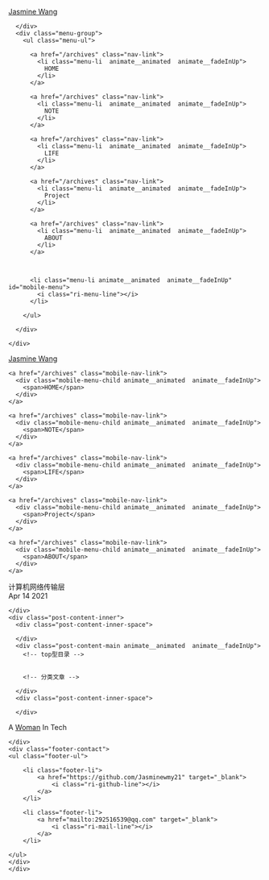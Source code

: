 


<!DOCTYPE html>
<html lang="en">
<head>
  <meta charset="UTF-8">
  <meta name="viewport" content="width=device-width, initial-scale=1.0">
  <title>  计算机网络传输层 |    Jasmine Wang</title>
  <meta name="description" content="A woman in Tech.">
  <!-- 标签页图标 -->
  

  <!-- 图标库 -->
  <link href="https://cdn.jsdelivr.net/npm/remixicon@2.2.0/fonts/remixicon.css" rel="stylesheet">
  <!-- 动画库 -->
  
  <link rel="stylesheet" href="https://cdn.jsdelivr.net/gh/fushaolei/cdn-white@1.0/css/animate.css"/>
  
  <!-- css文件 -->
  
<link rel="stylesheet" href="/css/white.css">

  <!-- 代码高亮 -->
  
<meta name="generator" content="Hexo 5.4.0"></head>


<body>

<div class="menu-outer">
    <div class="menu-inner">
      <div class="menu-site-name  animate__animated  animate__fadeInUp">
        <a href="/">
          Jasmine Wang
        </a>
        
      </div>
      <div class="menu-group">
        <ul class="menu-ul">
        
          <a href="/archives" class="nav-link">
            <li class="menu-li  animate__animated  animate__fadeInUp">
              HOME
            </li>
          </a>
        
          <a href="/archives" class="nav-link">
            <li class="menu-li  animate__animated  animate__fadeInUp">
              NOTE
            </li>
          </a>
        
          <a href="/archives" class="nav-link">
            <li class="menu-li  animate__animated  animate__fadeInUp">
              LIFE
            </li>
          </a>
        
          <a href="/archives" class="nav-link">
            <li class="menu-li  animate__animated  animate__fadeInUp">
              Project
            </li>
          </a>
        
          <a href="/archives" class="nav-link">
            <li class="menu-li  animate__animated  animate__fadeInUp">
              ABOUT
            </li>
          </a>
        
        
        
          <li class="menu-li animate__animated  animate__fadeInUp" id="mobile-menu">
            <i class="ri-menu-line"></i>
          </li>
        
        </ul>

      </div>

    </div>
</div>
<div id="mobile-main" class="animate__animated  animate__fadeIn">
  <div class="mobile-menu-inner">
    <div class="mobile-menu-site-name animate__animated  animate__fadeInUp">
      <a href="/">
        Jasmine Wang
      </a>
    </div>
    <div class="mobile-menu-group" id="mobile-close">
      <i class="ri-close-line"></i>
    </div>

  </div>

  <div class="mobile-menu-div">
  
    <a href="/archives" class="mobile-nav-link">
      <div class="mobile-menu-child animate__animated  animate__fadeInUp">
        <span>HOME</span>
      </div>
    </a>
  
    <a href="/archives" class="mobile-nav-link">
      <div class="mobile-menu-child animate__animated  animate__fadeInUp">
        <span>NOTE</span>
      </div>
    </a>
  
    <a href="/archives" class="mobile-nav-link">
      <div class="mobile-menu-child animate__animated  animate__fadeInUp">
        <span>LIFE</span>
      </div>
    </a>
  
    <a href="/archives" class="mobile-nav-link">
      <div class="mobile-menu-child animate__animated  animate__fadeInUp">
        <span>Project</span>
      </div>
    </a>
  
    <a href="/archives" class="mobile-nav-link">
      <div class="mobile-menu-child animate__animated  animate__fadeInUp">
        <span>ABOUT</span>
      </div>
    </a>
  
  
  </div>


</div>

<div class="body-outer">
  <div class="body-inner">
    
<article class="post-inner">
  <div class="post-content-outer">
    <div class="post-intro">
      <div class="post-title animate__animated  animate__fadeInUp">计算机网络传输层</div>
      <div class="meta-intro animate__animated  animate__fadeInUp">Apr 14 2021</div>
      
    </div>
    <div class="post-content-inner">
      <div class="post-content-inner-space">

      </div>
      <div class="post-content-main animate__animated  animate__fadeInUp">
        <!-- top型目录 -->
        
        
        <!-- 分类文章 -->
        
      </div>
      <div class="post-content-inner-space">
        
      </div>
   </div>
    <!-- 评论 -->
    
  </div>
</article>
  </div>
</div>



<!-- 如果是home模式的话，不在首页就显示footer，如果不是home模式的话 所有都显示footer -->

  <div class="footer-outer animate__animated  animate__fadeInUp">
    <div class="footer-inner">
    <div class="footer-text">
    <p>A <a target="_blank" rel="noopener" href="https://github.com/Jasminewmy21">Woman</a> In Tech</p>

    </div>
    <div class="footer-contact">
    <ul class="footer-ul">
        
        <li class="footer-li">
            <a href="https://github.com/Jasminewmy21" target="_blank">
                <i class="ri-github-line"></i>
            </a>
        </li>
        
        <li class="footer-li">
            <a href="mailto:292516539@qq.com" target="_blank">
                <i class="ri-mail-line"></i>
            </a>
        </li>
        
    </ul>
    </div>
    </div>
</div>






<script src="/js/white.js"></script>



</body>
</html>
